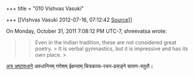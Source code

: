 +++
title = "010 Vishvas Vasuki"

+++
[[Vishvas Vasuki	2012-07-16, 07:12:42 [Source](https://groups.google.com/g/samskrita/c/FlK8u8d8IlY)]]



  
On Monday, October 31, 2011 7:08:12 PM UTC-7, shreevatsa wrote:

> 
> >   
> > 
> > Even in the Indian tradition, these are not considered great poetry. > It is verbal gymnastics, but it is impressive and has its own place. >
> 
> > 

  
[अत्र अष्टावधाने](http://www.youtube.com/watch?feature=player_detailpage&v=xVL_IAvuEkg#t=3705s) अवधानिनम् गणेशम् ईक्षन्ताम् चित्रकाव्य-रचन-प्रसङ्गे सायण-स्तुतौ।

